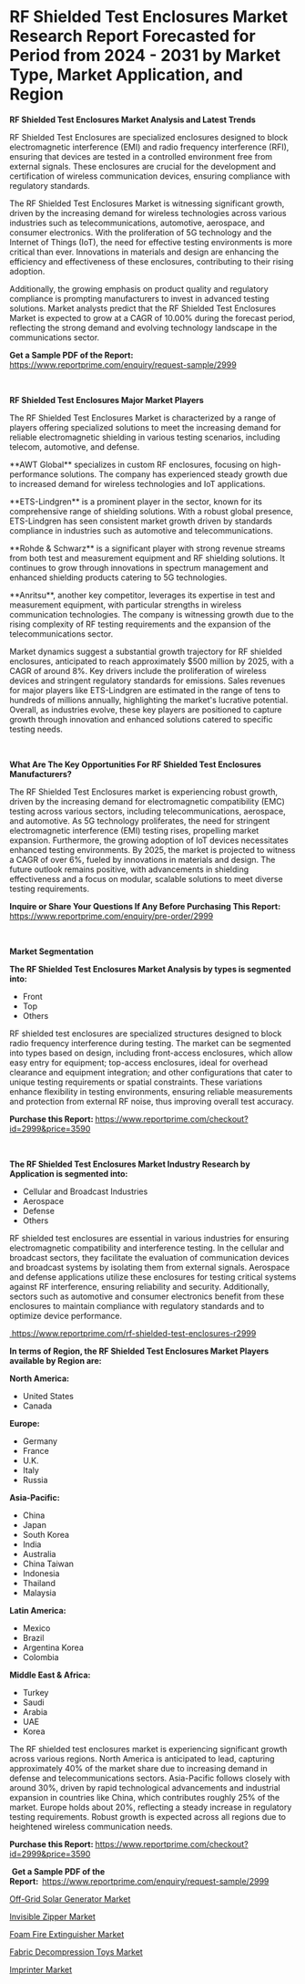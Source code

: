 <p><h1>RF Shielded Test Enclosures Market Research Report Forecasted for Period from 2024 -  2031 by Market Type, Market Application, and Region</h1></p><p><strong>RF Shielded Test Enclosures Market Analysis and Latest Trends</strong></p>
<p><p>RF Shielded Test Enclosures are specialized enclosures designed to block electromagnetic interference (EMI) and radio frequency interference (RFI), ensuring that devices are tested in a controlled environment free from external signals. These enclosures are crucial for the development and certification of wireless communication devices, ensuring compliance with regulatory standards.</p><p>The RF Shielded Test Enclosures Market is witnessing significant growth, driven by the increasing demand for wireless technologies across various industries such as telecommunications, automotive, aerospace, and consumer electronics. With the proliferation of 5G technology and the Internet of Things (IoT), the need for effective testing environments is more critical than ever. Innovations in materials and design are enhancing the efficiency and effectiveness of these enclosures, contributing to their rising adoption.</p><p>Additionally, the growing emphasis on product quality and regulatory compliance is prompting manufacturers to invest in advanced testing solutions. Market analysts predict that the RF Shielded Test Enclosures Market is expected to grow at a CAGR of 10.00% during the forecast period, reflecting the strong demand and evolving technology landscape in the communications sector.</p></p>
<p><strong>Get a Sample PDF of the Report:&nbsp;</strong> <a href="https://www.reportprime.com/enquiry/request-sample/2999">https://www.reportprime.com/enquiry/request-sample/2999</a></p>
<p>&nbsp;</p>
<p><strong>RF Shielded Test Enclosures Major Market Players</strong></p>
<p><p>The RF Shielded Test Enclosures Market is characterized by a range of players offering specialized solutions to meet the increasing demand for reliable electromagnetic shielding in various testing scenarios, including telecom, automotive, and defense.</p><p>**AWT Global** specializes in custom RF enclosures, focusing on high-performance solutions. The company has experienced steady growth due to increased demand for wireless technologies and IoT applications. </p><p>**ETS-Lindgren** is a prominent player in the sector, known for its comprehensive range of shielding solutions. With a robust global presence, ETS-Lindgren has seen consistent market growth driven by standards compliance in industries such as automotive and telecommunications. </p><p>**Rohde & Schwarz** is a significant player with strong revenue streams from both test and measurement equipment and RF shielding solutions. It continues to grow through innovations in spectrum management and enhanced shielding products catering to 5G technologies.</p><p>**Anritsu**, another key competitor, leverages its expertise in test and measurement equipment, with particular strengths in wireless communication technologies. The company is witnessing growth due to the rising complexity of RF testing requirements and the expansion of the telecommunications sector.</p><p>Market dynamics suggest a substantial growth trajectory for RF shielded enclosures, anticipated to reach approximately $500 million by 2025, with a CAGR of around 8%. Key drivers include the proliferation of wireless devices and stringent regulatory standards for emissions. Sales revenues for major players like ETS-Lindgren are estimated in the range of tens to hundreds of millions annually, highlighting the market's lucrative potential. Overall, as industries evolve, these key players are positioned to capture growth through innovation and enhanced solutions catered to specific testing needs.</p></p>
<p>&nbsp;</p>
<p><strong>What Are The Key Opportunities For RF Shielded Test Enclosures Manufacturers?</strong></p>
<p><p>The RF Shielded Test Enclosures market is experiencing robust growth, driven by the increasing demand for electromagnetic compatibility (EMC) testing across various sectors, including telecommunications, aerospace, and automotive. As 5G technology proliferates, the need for stringent electromagnetic interference (EMI) testing rises, propelling market expansion. Furthermore, the growing adoption of IoT devices necessitates enhanced testing environments. By 2025, the market is projected to witness a CAGR of over 6%, fueled by innovations in materials and design. The future outlook remains positive, with advancements in shielding effectiveness and a focus on modular, scalable solutions to meet diverse testing requirements.</p></p>
<p><strong>Inquire or Share Your Questions If Any Before Purchasing This Report:</strong> <a href="https://www.reportprime.com/enquiry/pre-order/2999">https://www.reportprime.com/enquiry/pre-order/2999</a></p>
<p>&nbsp;</p>
<p><strong>Market Segmentation</strong></p>
<p><strong>The RF Shielded Test Enclosures Market Analysis by types is segmented into:</strong></p>
<p><ul><li>Front</li><li>Top</li><li>Others</li></ul></p>
<p><p>RF shielded test enclosures are specialized structures designed to block radio frequency interference during testing. The market can be segmented into types based on design, including front-access enclosures, which allow easy entry for equipment; top-access enclosures, ideal for overhead clearance and equipment integration; and other configurations that cater to unique testing requirements or spatial constraints. These variations enhance flexibility in testing environments, ensuring reliable measurements and protection from external RF noise, thus improving overall test accuracy.</p></p>
<p><strong>Purchase this Report:&nbsp;</strong><a href="https://www.reportprime.com/checkout?id=2999&price=3590">https://www.reportprime.com/checkout?id=2999&price=3590</a></p>
<p>&nbsp;</p>
<p><strong>The RF Shielded Test Enclosures Market Industry Research by Application is segmented into:</strong></p>
<p><ul><li>Cellular and Broadcast Industries</li><li>Aerospace</li><li>Defense</li><li>Others</li></ul></p>
<p><p>RF shielded test enclosures are essential in various industries for ensuring electromagnetic compatibility and interference testing. In the cellular and broadcast sectors, they facilitate the evaluation of communication devices and broadcast systems by isolating them from external signals. Aerospace and defense applications utilize these enclosures for testing critical systems against RF interference, ensuring reliability and security. Additionally, sectors such as automotive and consumer electronics benefit from these enclosures to maintain compliance with regulatory standards and to optimize device performance.</p></p>
<p><a href="https://www.reportprime.com/rf-shielded-test-enclosures-r2999">&nbsp;https://www.reportprime.com/rf-shielded-test-enclosures-r2999</a></p>
<p><strong>In terms of Region, the RF Shielded Test Enclosures Market Players available by Region are:</strong></p>
<p>
    <p> <strong> North America: </strong>
        <ul>
            <li>United States</li>
            <li>Canada</li>
        </ul>
        </p> 
    <p> <strong> Europe: </strong>
        <ul>
            <li>Germany</li>
            <li>France</li>
            <li>U.K.</li>
            <li>Italy</li>
            <li>Russia</li>
        </ul>
        </p> 
    <p> <strong> Asia-Pacific: </strong>
        <ul>
            <li>China</li>
            <li>Japan</li>
            <li>South Korea</li>
            <li>India</li>
            <li>Australia</li>
            <li>China Taiwan</li>
            <li>Indonesia</li>
            <li>Thailand</li>
            <li>Malaysia</li>
        </ul>
        </p> 
    <p> <strong> Latin America: </strong>
        <ul>
            <li>Mexico</li>
            <li>Brazil</li>
            <li>Argentina Korea</li>
            <li>Colombia</li>
        </ul>
        </p> 
    <p> <strong> Middle East & Africa: </strong>
        <ul>
            <li>Turkey</li>
            <li>Saudi</li>
            <li>Arabia</li>
            <li>UAE</li>
            <li>Korea</li>
        </ul>
    </p>
    </p>
<p><p>The RF shielded test enclosures market is experiencing significant growth across various regions. North America is anticipated to lead, capturing approximately 40% of the market share due to increasing demand in defense and telecommunications sectors. Asia-Pacific follows closely with around 30%, driven by rapid technological advancements and industrial expansion in countries like China, which contributes roughly 25% of the market. Europe holds about 20%, reflecting a steady increase in regulatory testing requirements. Robust growth is expected across all regions due to heightened wireless communication needs.</p></p>
<p><strong>Purchase this Report: </strong><a href="https://www.reportprime.com/checkout?id=2999&price=3590">https://www.reportprime.com/checkout?id=2999&price=3590</a></p>
<p>&nbsp;<strong>Get a Sample PDF of the Report:&nbsp;&nbsp;</strong><a href="https://www.reportprime.com/enquiry/request-sample/2999">https://www.reportprime.com/enquiry/request-sample/2999</a></p>
<p><strong></strong></p>
<p><p><a href="https://issuu.com/reportprime-2/docs/off-grid-solar-generator-market-siz_55f2a3b1a1ef06">Off-Grid Solar Generator Market</a></p><p><a href="https://www.linkedin.com/pulse/navigating-global-invisible-zipper-market-landscape-trends-forecasts-8okue?trackingId=5d87wYDURhSBIhXPKHUhQg%3D%3D">Invisible Zipper Market</a></p><p><a href="https://www.linkedin.com/pulse/foam-fire-extinguisher-industry-sector-new-technologies-c7nwe?trackingId=qLmwhXCOQMOIiqsAlOg9QQ%3D%3D">Foam Fire Extinguisher Market</a></p><p><a href="https://issuu.com/reportprime-2/docs/fabric-decompression-toys-market-si_809e614efb8af7">Fabric Decompression Toys Market</a></p><p><a href="https://www.linkedin.com/pulse/global-perspectives-imprinter-market-trends-forecast-amxce?trackingId=%2FDhEe%2FsuTiSELBgqJ0LEug%3D%3D">Imprinter Market</a></p></p>